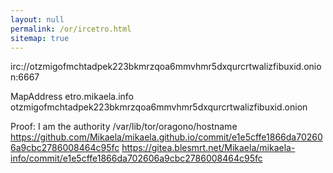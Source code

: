 ```yaml
---
layout: null
permalink: /or/ircetro.html
sitemap: true
---
```


irc://otzmigofmchtadpek223bkmrzqoa6mmvhmr5dxqurcrtwalizfibuxid.onion:6667

MapAddress etro.mikaela.info otzmigofmchtadpek223bkmrzqoa6mmvhmr5dxqurcrtwalizfibuxid.onion

Proof: I am the authority
       /var/lib/tor/oragono/hostname
       https://github.com/Mikaela/mikaela.github.io/commit/e1e5cffe1866da702606a9cbc2786008464c95fc
       https://gitea.blesmrt.net/Mikaela/mikaela-info/commit/e1e5cffe1866da702606a9cbc2786008464c95fc
